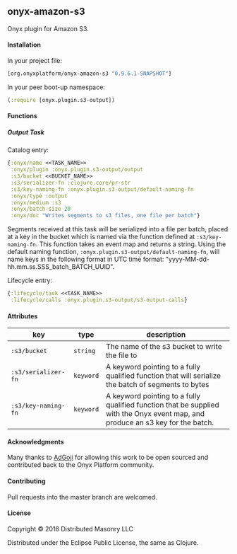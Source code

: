 ## onyx-amazon-s3

Onyx plugin for Amazon S3.

#### Installation

In your project file:

```clojure
[org.onyxplatform/onyx-amazon-s3 "0.9.6.1-SNAPSHOT"]
```

In your peer boot-up namespace:

```clojure
(:require [onyx.plugin.s3-output])
```

#### Functions

##### Output Task

Catalog entry:

```clojure
{:onyx/name <<TASK_NAME>>
 :onyx/plugin :onyx.plugin.s3-output/output
 :s3/bucket <<BUCKET_NAME>>
 :s3/serializer-fn :clojure.core/pr-str
 :s3/key-naming-fn :onyx.plugin.s3-output/default-naming-fn
 :onyx/type :output
 :onyx/medium :s3
 :onyx/batch-size 20
 :onyx/doc "Writes segments to s3 files, one file per batch"}
```

Segments received at this task will be serialized into a file per batch, placed at a key in the bucket which is named via the function defined at
 `:s3/key-naming-fn`. This function takes an event map and returns a string.
 Using the default naming function, `:onyx.plugin.s3-output/default-naming-fn`,
 will name keys in the following format in UTC time format:
 "yyyy-MM-dd-hh.mm.ss.SSS_batch_BATCH_UUID".


Lifecycle entry:

```clojure
{:lifecycle/task <<TASK_NAME>>
 :lifecycle/calls :onyx.plugin.s3-output/s3-output-calls}
```

#### Attributes

|key                           | type      | description
|------------------------------|-----------|------------
|`:s3/bucket`                  | `string`  | The name of the s3 bucket to write the file to
|`:s3/serializer-fn`           | `keyword` | A keyword pointing to a fully qualified function that will serialize the batch of segments to bytes
|`:s3/key-naming-fn`           | `keyword` | A keyword pointing to a fully qualified function that be supplied with the Onyx event map, and produce an s3 key for the batch.  

#### Acknowledgments

Many thanks to [AdGoji](http://www.adgoji.com) for allowing this work to be open sourced and contributed back to the Onyx Platform community.

#### Contributing

Pull requests into the master branch are welcomed.

#### License

Copyright © 2016 Distributed Masonry LLC

Distributed under the Eclipse Public License, the same as Clojure.
